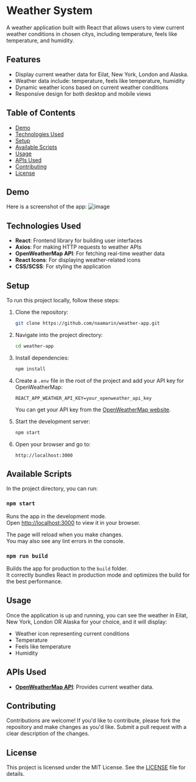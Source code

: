 # Weather System

A weather application built with React that allows users to view current weather conditions in chosen citys, including temperature, feels like temperature, and humidity. 

## Features

- Display current weather data for Eilat, New York, London and Alaska.
- Weather data include: temperature, feels like temperature, humidity
- Dynamic weather icons based on current weather conditions
- Responsive design for both desktop and mobile views

## Table of Contents

- [Demo](#demo)
- [Technologies Used](#technologies-used)
- [Setup](#setup)
- [Available Scripts](#available-scripts)
- [Usage](#usage)
- [APIs Used](#apis-used)
- [Contributing](#contributing)
- [License](#license)

## Demo

Here is a screenshot of the app:
![image](https://github.com/user-attachments/assets/1b5cbda7-c43f-45d9-aa40-5d4a0a1e8d86)


## Technologies Used

- **React**: Frontend library for building user interfaces
- **Axios**: For making HTTP requests to weather APIs
- **OpenWeatherMap API**: For fetching real-time weather data
- **React Icons**: For displaying weather-related icons
- **CSS/SCSS**: For styling the application

## Setup

To run this project locally, follow these steps:

1. Clone the repository:

    ```bash
    git clone https://github.com/naamarin/weather-app.git
    ```

2. Navigate into the project directory:

    ```bash
    cd weather-app
    ```

3. Install dependencies:

    ```bash
    npm install
    ```

4. Create a `.env` file in the root of the project and add your API key for OpenWeatherMap:

    ```env
    REACT_APP_WEATHER_API_KEY=your_openweather_api_key
    ```

    You can get your API key from the [OpenWeatherMap website](https://openweathermap.org/api).

5. Start the development server:

    ```bash
    npm start
    ```

6. Open your browser and go to:

    ```
    http://localhost:3000
    ```

## Available Scripts

In the project directory, you can run:

### `npm start`

Runs the app in the development mode.  
Open [http://localhost:3000](http://localhost:3000) to view it in your browser.

The page will reload when you make changes.  
You may also see any lint errors in the console.

### `npm run build`

Builds the app for production to the `build` folder.  
It correctly bundles React in production mode and optimizes the build for the best performance.

## Usage

Once the application is up and running, you can see the weather in Eilat, New York, London OR Alaska for your choice, and it will display:

- Weather icon representing current conditions
- Temperature
- Feels like temperature
- Humidity

## APIs Used

- **[OpenWeatherMap API](https://openweathermap.org/api)**: Provides current weather data.

## Contributing

Contributions are welcome! If you'd like to contribute, please fork the repository and make changes as you'd like. Submit a pull request with a clear description of the changes.

## License

This project is licensed under the MIT License. See the [LICENSE](LICENSE) file for details.

